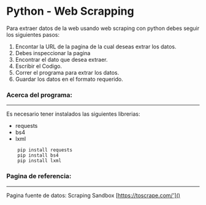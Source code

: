 # Python - Web Scrapping
Para extraer datos de la web usando web scraping con python debes seguir los siguientes
pasos:

1. Encontar la URL de la pagina de la cual deseas extrar los datos.
2. Debes inspeccionar la pagina
3. Encontrar el dato que desea extraer.
4. Escribir el Codigo.
5. Correr el programa para extrar los datos.
6. Guardar los datos en el formato requerido.

### Acerca del programa:
***
Es necesario tener instalados las siguientes librerias: 

- requests
- bs4
- lxml

````
    pip install requests
    pip install bs4
    pip install lxml
````

### Pagina de referencia:
***
Pagina fuente de datos: Scraping Sandbox [https://toscrape.com/']()





